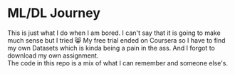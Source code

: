# ML/DL Journey
This is just what I do when I am bored. I can't say that it is going to make much sense but I tried 😸
My free trial ended on Coursera so I have to find my own Datasets which is kinda being a pain in the ass. And I forgot to download my own assignment.  
The code in this repo is a mix of what I can remember and someone else's.
